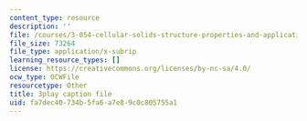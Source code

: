 ```yaml
---
content_type: resource
description: ''
file: /courses/3-054-cellular-solids-structure-properties-and-applications-spring-2015/fa7dec40734b5fa6a7e89c0c805755a1_Btl0HCfSPuU.vtt
file_size: 73264
file_type: application/x-subrip
learning_resource_types: []
license: https://creativecommons.org/licenses/by-nc-sa/4.0/
ocw_type: OCWFile
resourcetype: Other
title: 3play caption file
uid: fa7dec40-734b-5fa6-a7e8-9c0c805755a1
---
```

